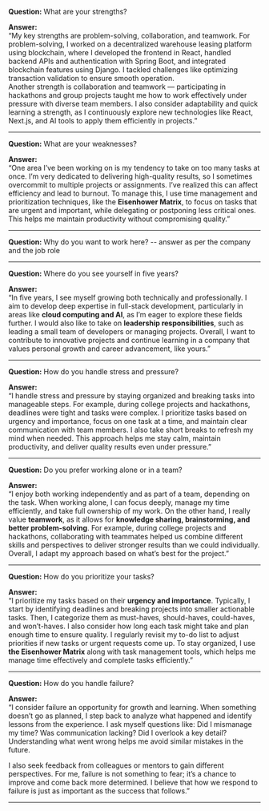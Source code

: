 **Question:** What are your strengths?

**Answer:**  
“My key strengths are problem-solving, collaboration, and teamwork. For problem-solving, I worked on a decentralized warehouse leasing platform using blockchain, where I developed the frontend in React, handled backend APIs and authentication with Spring Boot, and integrated blockchain features using Django. I tackled challenges like optimizing transaction validation to ensure smooth operation.  
Another strength is collaboration and teamwork — participating in hackathons and group projects taught me how to work effectively under pressure with diverse team members. I also consider adaptability and quick learning a strength, as I continuously explore new technologies like React, Next.js, and AI tools to apply them efficiently in projects.”

---

**Question:** What are your weaknesses?

**Answer:**  
“One area I’ve been working on is my tendency to take on too many tasks at once. I’m very dedicated to delivering high-quality results, so I sometimes overcommit to multiple projects or assignments. I’ve realized this can affect efficiency and lead to burnout. To manage this, I use time management and prioritization techniques, like the **Eisenhower Matrix**, to focus on tasks that are urgent and important, while delegating or postponing less critical ones. This helps me maintain productivity without compromising quality.”

---

**Question:** Why do you want to work here?
-- answer as per the company and the job role

---

**Question:** Where do you see yourself in five years?

**Answer:**  
“In five years, I see myself growing both technically and professionally. I aim to develop deep expertise in full-stack development, particularly in areas like **cloud computing and AI**, as I’m eager to explore these fields further. I would also like to take on **leadership responsibilities**, such as leading a small team of developers or managing projects. Overall, I want to contribute to innovative projects and continue learning in a company that values personal growth and career advancement, like yours.”

---

**Question:** How do you handle stress and pressure?

**Answer:**  
“I handle stress and pressure by staying organized and breaking tasks into manageable steps. For example, during college projects and hackathons, deadlines were tight and tasks were complex. I prioritize tasks based on urgency and importance, focus on one task at a time, and maintain clear communication with team members. I also take short breaks to refresh my mind when needed. This approach helps me stay calm, maintain productivity, and deliver quality results even under pressure.”

---

**Question:** Do you prefer working alone or in a team?

**Answer:**  
“I enjoy both working independently and as part of a team, depending on the task. When working alone, I can focus deeply, manage my time efficiently, and take full ownership of my work. On the other hand, I really value **teamwork**, as it allows for **knowledge sharing, brainstorming, and better problem-solving**. For example, during college projects and hackathons, collaborating with teammates helped us combine different skills and perspectives to deliver stronger results than we could individually. Overall, I adapt my approach based on what’s best for the project.”

---

**Question:** How do you prioritize your tasks?

**Answer:**  
“I prioritize my tasks based on their **urgency and importance**. Typically, I start by identifying deadlines and breaking projects into smaller actionable tasks. Then, I categorize them as must-haves, should-haves, could-haves, and won’t-haves. I also consider how long each task might take and plan enough time to ensure quality. I regularly revisit my to-do list to adjust priorities if new tasks or urgent requests come up. To stay organized, I use **the Eisenhower Matrix** along with task management tools, which helps me manage time effectively and complete tasks efficiently.”

---

**Question:** How do you handle failure?

**Answer:**  
“I consider failure an opportunity for growth and learning. When something doesn’t go as planned, I step back to analyze what happened and identify lessons from the experience. I ask myself questions like: Did I mismanage my time? Was communication lacking? Did I overlook a key detail? Understanding what went wrong helps me avoid similar mistakes in the future.  

I also seek feedback from colleagues or mentors to gain different perspectives. For me, failure is not something to fear; it’s a chance to improve and come back more determined. I believe that how we respond to failure is just as important as the success that follows.”

---


